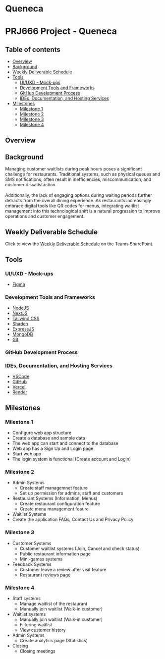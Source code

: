 # Queneca
# PRJ666 Project - Queneca

## Table of contents

- [Overview](#overview)
- [Background](#background)
- [Weekly Deliverable Schedule](#weekly-deliverable-schedule)
- [Tools](#tools)
  - [UI/UXD - Mock-ups](#uiuxd---mock-ups)
  - [Development Tools and Frameworks](#development-tools-and-frameworks)
  - [GitHub Development Process](#github-development-process)
  - [IDEs, Documentation, and Hosting Services](#ides-documentation-and-hosting-services)
- [Milestones](#milestones)
  - [Milestone 1](#milestone-1)
  - [Milestone 2](#milestone-2)
  - [Milestone 3](#milestone-3)
  - [Milestone 4](#milestone-4)

## Overview



## Background

Managing customer waitlists during peak hours poses a significant challenge for restaurants. Traditional systems, such as physical queues and SMS notifications, often result in inefficiencies, miscommunication, and customer dissatisfaction.<br><br>
Additionally, the lack of engaging options during waiting periods further detracts from the overall dining experience. As restaurants increasingly embrace digital tools like QR codes for menus, integrating waitlist management into this technological shift is a natural progression to improve operations and customer engagement.

## Weekly Deliverable Schedule

Click to view the [Weekly Deliverable Schedule](https://seneca.sharepoint.com/:x:/r/sites/2025-05-05PRJ666NBB/Class%20Materials/PRJ666%20NBB%20Summer%202025%20Deliverables%20Schedule.xlsx?d=w5f24f09ee36b450ab8d2ab21a52c1d78&csf=1&web=1&e=oEtveN) on the Teams SharePoint.

## Tools

### UI/UXD - Mock-ups

- [Figma]()

### Development Tools and Frameworks

- [NodeJS](https://nodejs.org/en/)
- [NextJS](https://nextjs.org/)
- [Tailwind CSS](https://tailwindcss.com/)
- [Shadcn](https://ui.shadcn.com/)
- [ExpressJS](https://expressjs.com/)
- [MongoDB](https://www.mongodb.com/)
- [Git](https://git-scm.com/)

### GitHub Development Process


### IDEs, Documentation, and Hosting Services

- [VSCode](https://code.visualstudio.com/)
- [GitHub](https://github.com/)
- [Vercel](https://vercel.com/)
- [Render](https://render.com/)

## Milestones

### Milestone 1  

- Configure web app structure
- Create a database and sample data
- The web app can start and connect to the database
- Web app has a Sign Up and Login page
- Start web app
- The login system is functional (Create account and Login)

### Milestone 2

- Admin Systems
  - Create staff managemnet feature
  - Set up permission for admins, staff and customers
- Restaurant Systems (Information, Menus)
  - Create restaurant configuration feature
  - Create menu management feaure
- Waitlist Systems
- Create the application FAQs, Contact Us and Privacy Policy

### Milestone 3

- Customer Systems
  - Customer waitlist systems (Join, Cancel and check status)
  - Public restaurant information page
  - Mini-games systems
- Feedback Systems
  - Customer leave a review after visit feature
  - Restaurant reviews page
 

### Milestone 4

- Staff systems
  - Manage waitlist of the restaurant
  - Manually join waitlist (Walk-in customer)
- Waitlist systems
  - Manually join waitlist (Walk-in customer)
  - Filtering waitlist
  - View customer history
- Admin Systems
  - Create analytics page (Statistics)
- Closing
  - Closing meetings
  
